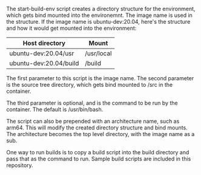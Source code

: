 The start-build-env script creates a directory structure for the environment, which gets bind mounted into the environemnt. The image name is used in the structure. If the image name is ubuntu-dev:20.04, here's the structure and how it would get mounted into the environment:

| **Host directory** | **Mount** |
|---|---|
| ubuntu-dev:20.04/usr | /usr/local |
| ubuntu-dev:20.04/build | /build |

The first parameter to this script is the image name. The second parameter is the source tree directory, which gets bind mounted to /src in the container.

The third parameter is optional, and is the command to be run by the container. The default is /usr/bin/bash.

The script can also be prepended with an architecture name, such as arm64. This will modify the created directory structure and bind mounts. The architecture becomes the top level directory, with the image name as a sub.

One way to run builds is to copy a build script into the build directory and pass that as the command to run. Sample build scripts are included in this repository.
